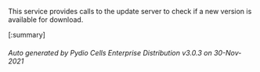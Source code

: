 






This service provides calls to the update server to check if a new version is available for download.

[:summary]

###### Auto generated by Pydio Cells Enterprise Distribution v3.0.3 on 30-Nov-2021
